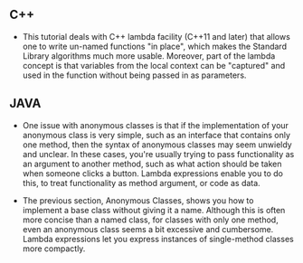 
##  C++
* This tutorial deals with C++ lambda facility (C++11 and later) that allows one to write un-named functions "in
  place", which makes the Standard Library algorithms much more usable. Moreover, part of the lambda concept is
  that variables from the local context can be "captured" and used in the function without being passed in as
  parameters. 

##  JAVA
* One issue with anonymous classes is that if the implementation of your anonymous class is very simple, such as an interface that contains only one method, then the syntax of anonymous classes may seem unwieldy and unclear. In these cases, you're usually trying to pass functionality as an argument to another method, such as what action should be taken when someone clicks a button. Lambda expressions enable you to do this, to treat functionality as method argument, or code as data.

* The previous section, Anonymous Classes, shows you how to implement a base class without giving it a name. Although this is often more concise than a named class, for classes with only one method, even an anonymous class seems a bit excessive and cumbersome. Lambda expressions let you express instances of single-method classes more compactly.
